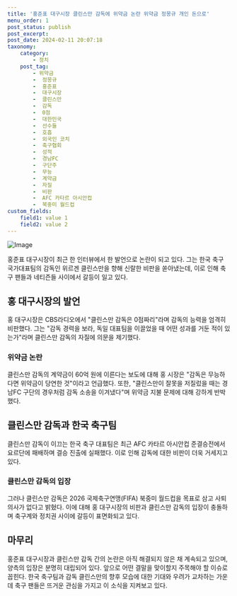 ```yaml
---
title: '홍준표 대구시장 클린스만 감독에 위약금 논란 위약금 정몽규 개인 돈으로'
menu_order: 1
post_status: publish
post_excerpt: 
post_date: 2024-02-11 20:07:18
taxonomy:
    category:
        - 정치
    post_tag:
        - 위약금
        -  정몽규
        -  홍준표
        -  대구시장
        -  클린스만
        -  감독
        -  0점
        -  대한민국
        -  선수들
        -  호흡
        -  외국인 코치
        -  축구협회
        -  성적
        -  경남FC
        -  구단주
        -  무능
        -  계약금
        -  자질
        -  비판
        -  AFC 카타르 아시안컵
        -  북중미 월드컵
custom_fields:
    field1: value 1
    field2: value 2
---
```


![Image](https://imgnews.pstatic.net/image/277/2024/02/10/0005378539_001_20240210202601331.jpg?type=w647)

홍준표 대구시장이 최근 한 인터뷰에서 한 발언으로 논란이 되고 있다. 그는 한국 축구 국가대표팀의 감독인 위르겐 클린스만을 향해 신랄한 비판을 쏟아냈는데, 이로 인해 축구 팬들과 네티즌들 사이에서 갈등이 일고 있다.
## 홍 대구시장의 발언
홍 대구시장은 CBS라디오에서 "클린스만 감독은 0점짜리"라며 감독의 능력을 엄격히 비판했다. 그는 "감독 경력을 보라, 독일 대표팀을 이끌었을 때 어떤 성과를 거둔 적이 있는가"라며 클린스만 감독의 자질에 의문을 제기했다.
### 위약금 논란
클린스만 감독의 계약금이 60억 원에 이른다는 보도에 대해 홍 시장은 "감독은 무능하다면 위약금이 당연한 것"이라고 언급했다. 또한, "클린스만이 잘못을 저질렀을 때는 경남FC 구단의 경우처럼 감독 소송을 이겨냈다"며 위약금 지불 문제에 대해 강하게 반박했다.
## 클린스만 감독과 한국 축구팀
클린스만 감독이 이끄는 한국 축구 대표팀은 최근 AFC 카타르 아시안컵 준결승전에서 요르단에 패배하며 결승 진출에 실패했다. 이로 인해 감독에 대한 비판이 더욱 거세지고 있다.
### 클린스만 감독의 입장
그러나 클린스만 감독은 2026 국제축구연맹(FIFA) 북중미 월드컵을 목표로 삼고 사퇴 의사가 없다고 밝혔다. 이에 대해 홍 대구시장의 비판과 클린스만 감독의 입장이 충돌하며 축구계와 정치권 사이에 갈등이 표면화되고 있다.
## 마무리
홍준표 대구시장과 클린스만 감독 간의 논란은 아직 해결되지 않은 채 계속되고 있으며, 양측의 입장은 분명히 대립되어 있다. 앞으로 어떤 결말을 맞이할지 주목해야 할 이슈로 꼽힌다. 한국 축구팀과 감독 클린스만의 향후 모습에 대한 기대와 우려가 교차하는 가운데 축구 팬들은 뜨거운 관심을 가지고 이 소식을 지켜보고 있다.
